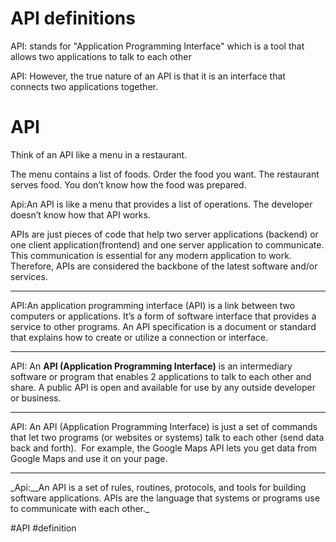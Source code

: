 # API definitions
  

API: stands for "Application Programming Interface" which is a tool that allows two applications to talk to each other

API: However, the true nature of an API is that it is an interface that connects two applications together.

# API
Think of an API like a menu in a restaurant.

The menu contains a list of foods. Order the food you want. The restaurant serves food. You don’t know how the food was prepared.

Api:An API is like a menu that provides a list of operations. The developer doesn’t know how that API works.

APIs are just pieces of code that help two server applications (backend) or one client application(frontend) and one server application to communicate. This communication is essential for any modern application to work. Therefore, APIs are considered the backbone of the latest software and/or services.
<hr>
API:An application programming interface (API) is a link between two computers or applications. It’s a form of software interface that provides a service to other programs. An API specification is a document or standard that explains how to create or utilize a connection or interface.
<hr>

API: An **API (Application Programming Interface)** is an intermediary software or program that enables 2 applications to talk to each other and share. A public API is open and available for use by any outside developer or business.
<hr>

API: An API (Application Programming Interface) is just a set of commands that let two programs (or websites or systems) talk to each other (send data back and forth).  For example, the Google Maps API lets you get data from Google Maps and use it on your page.
<hr>
_Api:__An API is a set of rules, routines, protocols, and tools for building software applications. APIs are the language that systems or programs use to communicate with each other._


#API #definition 